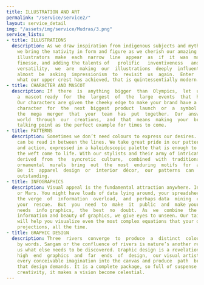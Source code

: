 ```yaml
---
title: ILLUSTRATION AND ART
permalink: "/service/service2/"
layout: service_detail
img: "/assets/img/service/Mudras/3.png"
service_lists:
- title: ILLUSTRATIONS
  description: As we draw inspiration from indigenous subjects and mythological tales,
    we bring the nativity in form and figure as we cherish our amazing history. Our
    illustrators  make  each  narrow  line  appear  as  if  it  was  magically  drawn  with
    finesse, and adding the talents of   prolific   inventiveness   and   technical
    versatility,  we  are  making  our  illustrations  deeply  influential.  We  could
    almost  be  asking  impressionism  to  revisit  us  again.  Enter  the  gallery  to  see
    what our upper crest has achieved, that is quintessentially modern.
- title: CHARACTER AND MASCOT
  description: If  there  is  anything  bigger  than  Olympics,  let  us  know.  We  have
    a  mascot ready  for  the  largest  of  the  large  events  that  humankind  wants  to  celebrate.
    Our characters are given the cheeky edge to make your brand have a name, a  face,  an  identity  and  most  importantly,  magnificence.  It  could  be  a
    character  for  the  next  biggest  product  launch  or  a  symbol  of  importance  for
    the  mega  merger  that  your  team  has  put  together.  Our  answers  speak  to  the
    world  through  our  creations,  and  that  means  making  your  brand  or  event  a
    talking point as the perfect example for times to come.
- title: PATTERNS
  description: Sometimes we don’t need colours to express our desires. Patterns truly
    can be read in between the lines. We take great pride in our patterns of thought
    and action, expressed in a kaleidoscopic palette that is enough to make the warpand
    the weft come to life. With our stylists and their army of intricate patterns
    derived  from  the  syncretic  culture,  combined  with  traditional  craft  and
    ornamental  murals  bring  out  the  most  enduring  motifs  for  any  merchandise.
    Be  it  apparel  design  or  interior  décor,  our  patterns  can  weave  out  even  the
    outstanding.
- title: INFOGRAPHICS
  description: Visual appeal is the fundamental attraction anywhere. In this world
    or Mars. You might have loads of data lying around, your spreadsheets may be on
    the verge  of  information  overload,  and  perhaps data  mining  could  not  come  to
    your  rescue.  But  you  need  to  make  it  public  and  make your  data  speak.  It
    needs  info graphics,  the  best  no  doubt.  As  we  combine  the  complexity  of
    information and beauty of graphics, we give eyes to unseen. Our tailor made solutions
    will help you visualize even the most complex equations that your data  might  throw  at  you  in  a  seemingly  lucid  fashion.  The  result,  better
    projections, all the time.
- title: GRAPHIC DESIGN
  description: Three  rivers  converge  to  produce  a  distinct  colour  that  cannot  be  described
    by words. Sangam or the confluence of rivers is nature’s another reminder of telling
    us what else needs to be discovered. Graphic design is a revelation of that  confluence.  As  it  weds
    high  end  graphics  and  far  ends  of  design,  our visual artists put together
    every conceivable imagination into the canvas and produce  path  breaking impressions,  that  can  be  created  for  every  challenge
    that design demands. It is a complete package, so full of suspense and refined
    creativity, it makes a vision become celestial.
---
```


